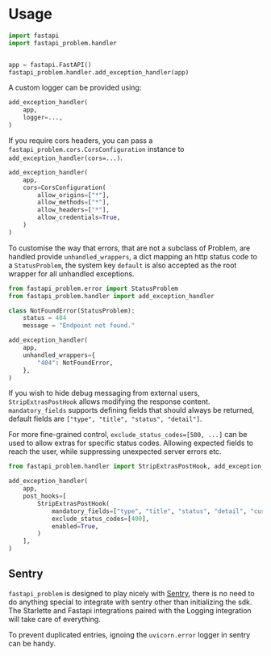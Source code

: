 # Usage

```python
import fastapi
import fastapi_problem.handler


app = fastapi.FastAPI()
fastapi_problem.handler.add_exception_handler(app)
```

A custom logger can be provided using:

```python
add_exception_handler(
    app,
    logger=...,
)
```

If you require cors headers, you can pass a `fastapi_problem.cors.CorsConfiguration`
instance to `add_exception_handler(cors=...)`.

```python
add_exception_handler(
    app,
    cors=CorsConfiguration(
        allow_origins=["*"],
        allow_methods=["*"],
        allow_headers=["*"],
        allow_credentials=True,
    )
)
```

To customise the way that errors, that are not a subclass of Problem, are
handled provide `unhandled_wrappers`, a dict mapping an http status code to
a `StatusProblem`, the system key `default` is also accepted as the root wrapper
for all unhandled exceptions.

```python
from fastapi_problem.error import StatusProblem
from fastapi_problem.handler import add_exception_handler

class NotFoundError(StatusProblem):
    status = 404
    message = "Endpoint not found."

add_exception_handler(
    app,
    unhandled_wrappers={
        "404": NotFoundError,
    },
)
```

If you wish to hide debug messaging from external users, `StripExtrasPostHook`
allows modifying the response content. `mandatory_fields` supports defining
fields that should always be returned, default fields are `["type", "title",
"status", "detail"]`.

For more fine-grained control, `exclude_status_codes=[500, ...]` can be used to
allow extras for specific status codes. Allowing expected fields to reach the
user, while suppressing unexpected server errors etc.

```python
from fastapi_problem.handler import StripExtrasPostHook, add_exception_handler

add_exception_handler(
    app,
    post_hooks=[
        StripExtrasPostHook(
            mandatory_fields=["type", "title", "status", "detail", "custom-extra"],
            exclude_status_codes=[400],
            enabled=True,
        )
    ],
)
```

## Sentry

`fastapi_problem` is designed to play nicely with [Sentry](https://sentry.io),
there is no need to do anything special to integrate with sentry other than
initializing the sdk. The Starlette and Fastapi integrations paired with the
Logging integration will take care of everything.

To prevent duplicated entries, ignoing the `uvicorn.error` logger in sentry can
be handy.
